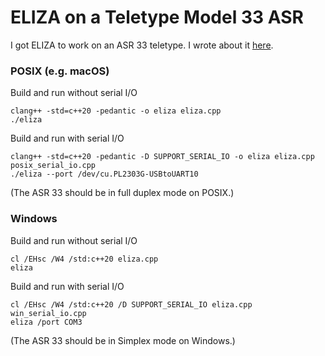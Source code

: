 # ELIZA on a Teletype Model 33 ASR

I got ELIZA to work on an ASR 33 teletype. I wrote about it [here](https://sites.google.com/view/elizaarchaeology/blog/2-talking-to-eliza-on-an-asr-33-teletype).


### POSIX (e.g. macOS)

Build and run without serial I/O

```text
clang++ -std=c++20 -pedantic -o eliza eliza.cpp
./eliza
```
Build and run with serial I/O

```text
clang++ -std=c++20 -pedantic -D SUPPORT_SERIAL_IO -o eliza eliza.cpp posix_serial_io.cpp
./eliza --port /dev/cu.PL2303G-USBtoUART10
```

(The ASR 33 should be in full duplex mode on POSIX.)

### Windows

Build and run without serial I/O

```text
cl /EHsc /W4 /std:c++20 eliza.cpp
eliza
```

Build and run with serial I/O

```text
cl /EHsc /W4 /std:c++20 /D SUPPORT_SERIAL_IO eliza.cpp win_serial_io.cpp
eliza /port COM3
```

(The ASR 33 should be in Simplex mode on Windows.)

